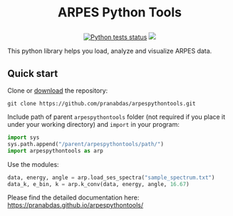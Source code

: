 <h1 align="center">
  <p align="center">ARPES Python Tools</p>
</h1>

<p align="center">
  <a href="https://github.com/pranabdas/arpespythontools/actions/workflows/python-tests.yml"><img src="https://github.com/pranabdas/arpespythontools/actions/workflows/python-tests.yml/badge.svg" alt="Python tests status"></a>
  <a href="https://github.com/pranabdas/arpespythontools/blob/master/LICENSE"><img src="https://img.shields.io/github/license/sourcerer-io/hall-of-fame.svg?colorB=A31F34"></a>
</p>

This python library helps you load, analyze and visualize ARPES data.

## Quick start

Clone or [download](https://github.com/pranabdas/arpespythontools/releases) the
repository:
```console
git clone https://github.com/pranabdas/arpespythontools.git
```

Include path of parent `arpespythontools` folder (not required if you place it
under your working directory) and `import` in your program:

```python
import sys
sys.path.append("/parent/arpespythontools/path/")
import arpespythontools as arp
```

Use the modules:

```python
data, energy, angle = arp.load_ses_spectra("sample_spectrum.txt")
data_k, e_bin, k = arp.k_conv(data, energy, angle, 16.67)
```

Please find the detailed documentation here:
<https://pranabdas.github.io/arpespythontools/>
